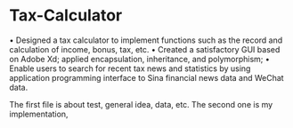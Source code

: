 # Tax-Calculator
• Designed a tax calculator to implement functions such as the record and calculation of income, bonus, tax, etc. • Created a satisfactory GUI based on Adobe Xd; applied encapsulation, inheritance, and polymorphism; • Enable users to search for recent tax news and statistics by using application programming interface to Sina financial news data and WeChat data.

The first file is about test, general idea, data, etc. The second one is my implementation,
